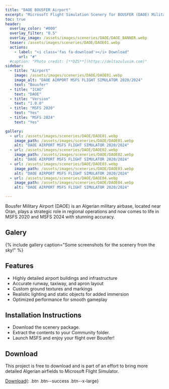 ```yaml
---
title: "DAOE BOUSFER Airport"
excerpt: "Microsoft Flight Simulation Scenery for BOUSFER (DAOE) Military Airport for MSFS2020 & MSFS2024"
toc: true
header:
  overlay_color: "#000"
  overlay_filter: "0.5"
  overlay_image: /assets/images/sceneries/DAOE/DAOE_BANNER.webp
  teaser: /assets/images/sceneries/DAOE/DAOE01.webp
  actions:
    - label: "<i class='fas fa-download'></i> Download"
      url: "#"
  #caption: "Photo credit: [**DZS**](https://deltazulusim.com)"
sidebar:
  - title: "Airport"
    image: /assets/images/sceneries/DAOE/DAOE01.webp
    image_alt: "DAOE AIRPORT MSFS FLIGHT SIMULATOR 2020/2024"
    text: "Bousfer"
  - title: "ICAO"
    text: "DAOE"
  - title: "Version"
    text: "1.0.0"
  - title: "MSFS 2020"
    text: "Yes"
  - title: "MSFS 2024"
    text: "Yes"

gallery:
  - url: /assets/images/sceneries/DAOE/DAOE01.webp
    image_path: /assets/images/sceneries/DAOE/DAOE01.webp
    alt: "DAOE AIRPORT MSFS FLIGHT SIMULATOR 2020/2024"
  - url: /assets/images/sceneries/DAOE/DAOE02.webp
    image_path: /assets/images/sceneries/DAOE/DAOE02.webp
    alt: "DAOE AIRPORT MSFS FLIGHT SIMULATOR 2020/2024"
  - url: /assets/images/sceneries/DAOE/DAOE03.webp
    image_path: /assets/images/sceneries/DAOE/DAOE03.webp
    alt: "DAOE AIRPORT MSFS FLIGHT SIMULATOR 2020/2024"
  - url: /assets/images/sceneries/DAOE/DAOE04.webp
    image_path: /assets/images/sceneries/DAOE/DAOE04.webp
    alt: "DAOE AIRPORT MSFS FLIGHT SIMULATOR 2020/2024"

---
```


Bousfer Military Airport (DAOE) is an Algerian military airbase, located near Oran, plays a strategic role in regional operations and now comes to life in MSFS 2020 and MSFS 2024 with stunning accuracy.

## Galery 
{% include gallery caption="Some screenshots for the scenery from the sky!" %}

## Features
- Highly detailed airport buildings and infrastructure
- Accurate runway, taxiway, and apron layout
- Custom ground textures and markings
- Realistic lighting and static objects for added immersion
- Optimized performance for smooth gameplay

## Installation Instructions
- Download the scenery package.
- Extract the contents to your Community folder.
- Launch MSFS and enjoy your flight over Bousfer!

## Download

This project is free to download and is part of an effort to bring more detailed Algerian airfields to Microsoft Flight Simulator.

[<i class='fas fa-download'></i> Download](#){: .btn .btn--success .btn--x-large}
